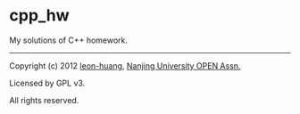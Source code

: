cpp_hw
=======

My solutions of C++ homework.

----

Copyright (c) 2012 [leon-huang][Leon's blog], [Nanjing University OPEN Assn.][OPEN's website]

Licensed by GPL v3.

All rights reserved.

[Leon's blog]: http://blog.sina.com.cn/u/1835417135 "Zion - Leon's blog"
[OPEN's website]: http://www.njuopen.com/ "Nanjing University OPEN Assn. OPEN for all !"
